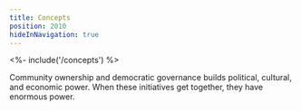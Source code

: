 ```yaml
---
title: Concepts
position: 2010
hideInNavigation: true
---
```


<%- include('/concepts') %>

Community ownership and democratic governance builds political, cultural, and
economic power. When these initiatives get together, they have enormous power.
